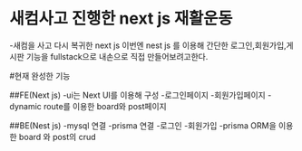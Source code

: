 # 새컴사고 진행한 next js 재활운동
-새컴을 사고 다시 복귀한 next js 이번엔 nest js 를 이용해 간단한 로그인,회원가입,게시판 기능을 fullstack으로 내손으로 직접 만들어보려고한다.

#현재 완성한 기능

##FE(Next js)
-ui는 Next UI를 이용해 구성
-로그인페이지
-회원가입페이지
-dynamic route를 이용한 board와 post페이지

##BE(Nest js)
-mysql 연결
-prisma 연결
-로그인
-회원가입
-prisma ORM을 이용한 board 와 post의 crud
